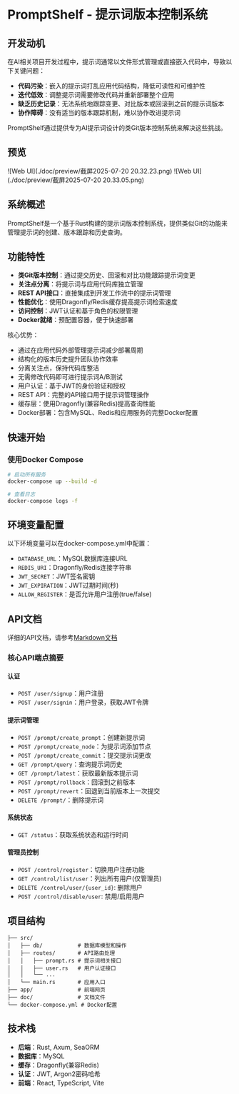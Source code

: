 # PromptShelf - 提示词版本控制系统

## 开发动机

在AI相关项目开发过程中，提示词通常以文件形式管理或直接嵌入代码中，导致以下关键问题：
- **代码污染**：嵌入的提示词打乱应用代码结构，降低可读性和可维护性
- **迭代低效**：调整提示词需要修改代码并重新部署整个应用
- **缺乏历史记录**：无法系统地跟踪变更、对比版本或回滚到之前的提示词版本
- **协作障碍**：没有适当的版本跟踪机制，难以协作改进提示词

PromptShelf通过提供专为AI提示词设计的类Git版本控制系统来解决这些挑战。

## 预览
![Web UI](./doc/preview/截屏2025-07-20 20.32.23.png)
![Web UI](./doc/preview/截屏2025-07-20 20.33.05.png)
## 系统概述
PromptShelf是一个基于Rust构建的提示词版本控制系统，提供类似Git的功能来管理提示词的创建、版本跟踪和历史查询。

## 功能特性
- **类Git版本控制**：通过提交历史、回滚和对比功能跟踪提示词变更
- **关注点分离**：将提示词与应用代码库独立管理
- **REST API接口**：直接集成到开发工作流中的提示词管理
- **性能优化**：使用Dragonfly/Redis缓存提高提示词检索速度
- **访问控制**：JWT认证和基于角色的权限管理
- **Docker就绪**：预配置容器，便于快速部署

核心优势：
- 通过在应用代码外部管理提示词减少部署周期
- 结构化的版本历史提升团队协作效率
- 分离关注点，保持代码库整洁
- 无需修改代码即可进行提示词A/B测试
- 用户认证：基于JWT的身份验证和授权
- REST API：完整的API接口用于提示词管理操作
- 缓存层：使用Dragonfly(兼容Redis)提高查询性能
- Docker部署：包含MySQL、Redis和应用服务的完整Docker配置

## 快速开始

### 使用Docker Compose
```bash
# 启动所有服务
docker-compose up --build -d

# 查看日志
docker-compose logs -f
```

## 环境变量配置
以下环境变量可以在docker-compose.yml中配置：
- `DATABASE_URL`：MySQL数据库连接URL
- `REDIS_URI`：Dragonfly/Redis连接字符串
- `JWT_SECRET`：JWT签名密钥
- `JWT_EXPIRATION`：JWT过期时间(秒)
- `ALLOW_REGISTER`：是否允许用户注册(true/false)

## API文档
详细的API文档，请参考[Markdown文档](./doc/PromptShelf.md)

### 核心API端点摘要

#### 认证
- `POST /user/signup`：用户注册
- `POST /user/signin`：用户登录，获取JWT令牌

#### 提示词管理
- `POST /prompt/create_prompt`：创建新提示词
- `POST /prompt/create_node`：为提示词添加节点
- `POST /prompt/create_commit`：提交提示词更改
- `GET /prompt/query`：查询提示词历史
- `GET /prompt/latest`：获取最新版本提示词
- `POST /prompt/rollback`：回滚到之前版本
- `POST /prompt/revert`：回退到当前版本上一次提交
- `DELETE /prompt/`：删除提示词

#### 系统状态
- `GET /status`：获取系统状态和运行时间

#### 管理员控制
- `POST /control/register`：切换用户注册功能
- `GET /control/list/user`：列出所有用户(仅管理员)
- `DELETE /control/user/{user_id}`: 删除用户
- `POST /control/disable/user`: 禁用/启用用户

## 项目结构
```
├── src/
│   ├── db/           # 数据库模型和操作
│   ├── routes/       # API路由处理
│   │   ├── prompt.rs # 提示词相关接口
│   │   ├── user.rs   # 用户认证接口
│   │   └── ...
│   └── main.rs       # 应用入口
├── app/              # 前端网页
├── doc/              # 文档文件
└── docker-compose.yml # Docker配置
```

## 技术栈
- **后端**：Rust, Axum, SeaORM
- **数据库**：MySQL
- **缓存**：Dragonfly(兼容Redis)
- **认证**：JWT, Argon2密码哈希
- **前端**：React, TypeScript, Vite
